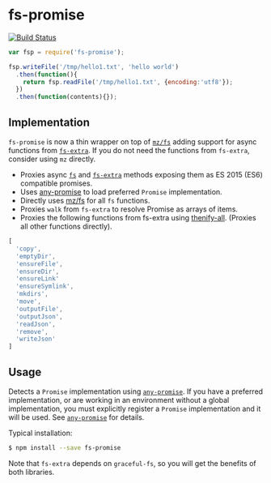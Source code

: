 # fs-promise

[![Build Status](https://secure.travis-ci.org/kevinbeaty/fs-promise.svg)](http://travis-ci.org/kevinbeaty/fs-promise)


```javascript
var fsp = require('fs-promise');

fsp.writeFile('/tmp/hello1.txt', 'hello world')
  .then(function(){
    return fsp.readFile('/tmp/hello1.txt', {encoding:'utf8'});
  })
  .then(function(contents){});
```

## Implementation

`fs-promise` is now a thin wrapper on top of [`mz/fs`][4] adding support for async functions from [`fs-extra`][2]. If you do not need the functions from `fs-extra`, consider using `mz` directly.

* Proxies async [`fs`][1] and [`fs-extra`][2] methods exposing them as ES 2015 (ES6) compatible promises.
* Uses [any-promise][3] to load preferred `Promise` implementation.
* Directly uses [mz/fs][4] for all `fs` functions.
* Proxies `walk` from `fs-extra` to resolve Promise as arrays of items.
* Proxies the following functions from fs-extra using [thenify-all][5]. (Proxies all other functions directly).

```javascript
[
  'copy',
  'emptyDir',
  'ensureFile',
  'ensureDir',
  'ensureLink'
  'ensureSymlink',
  'mkdirs',
  'move',
  'outputFile',
  'outputJson',
  'readJson',
  'remove',
  'writeJson'
]
```

## Usage

Detects a `Promise` implementation using [`any-promise`][3]. If you have a preferred implementation, or are working in an environment without a global implementation, you must explicitly register a `Promise` implementation and it will be used. See [`any-promise`][3] for details.

Typical installation:

```bash
$ npm install --save fs-promise
```

Note that `fs-extra` depends on `graceful-fs`, so you will get the benefits of both libraries.

[1]: https://nodejs.org/api/fs.html
[2]: https://www.npmjs.org/package/fs-extra
[3]: https://github.com/kevinbeaty/any-promise
[4]: https://github.com/normalize/mz
[5]: https://github.com/thenables/thenify-all
